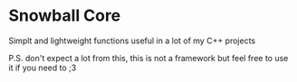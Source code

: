 # Snowball Core
Simplt and lightweight functions useful in a lot of my C++ projects

P.S. don't expect a lot from this, this is not a framework but feel free to use it if you need to ;3
